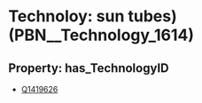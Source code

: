 # Technoloy: __sun tubes)__ (PBN__Technology_1614)

## Property: has_TechnologyID

* [Q1419626](Q1419626)

